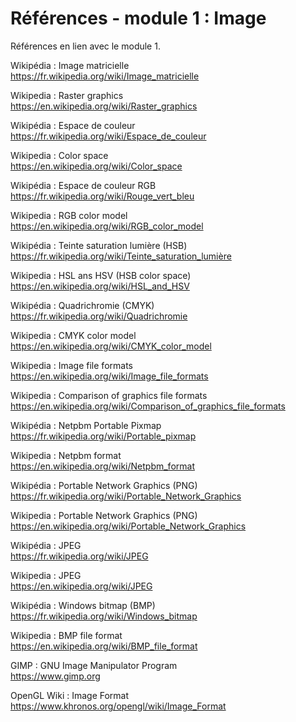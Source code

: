 # Références - module 1 : Image 

Références en lien avec le module 1.

Wikipédia : Image matricielle  
https://fr.wikipedia.org/wiki/Image_matricielle

Wikipedia : Raster graphics  
https://en.wikipedia.org/wiki/Raster_graphics

Wikipédia : Espace de couleur  
https://fr.wikipedia.org/wiki/Espace_de_couleur

Wikipedia : Color space  
https://en.wikipedia.org/wiki/Color_space

Wikipédia : Espace de couleur RGB  
https://fr.wikipedia.org/wiki/Rouge_vert_bleu

Wikipedia : RGB color model  
https://en.wikipedia.org/wiki/RGB_color_model

Wikipédia : Teinte saturation lumière (HSB) 
https://fr.wikipedia.org/wiki/Teinte_saturation_lumière

Wikipedia : HSL ans HSV (HSB color space)  
https://en.wikipedia.org/wiki/HSL_and_HSV

Wikipédia : Quadrichromie (CMYK)  
https://fr.wikipedia.org/wiki/Quadrichromie

Wikipedia : CMYK color model  
https://en.wikipedia.org/wiki/CMYK_color_model

Wikipedia : Image file formats  
https://en.wikipedia.org/wiki/Image_file_formats

Wikipedia : Comparison of graphics file formats  
https://en.wikipedia.org/wiki/Comparison_of_graphics_file_formats

Wikipédia : Netpbm Portable Pixmap  
https://fr.wikipedia.org/wiki/Portable_pixmap

Wikipedia : Netpbm format  
https://en.wikipedia.org/wiki/Netpbm_format

Wikipédia : Portable Network Graphics (PNG)  
https://fr.wikipedia.org/wiki/Portable_Network_Graphics

Wikipedia : Portable Network Graphics (PNG)  
https://en.wikipedia.org/wiki/Portable_Network_Graphics

Wikipédia : JPEG  
https://fr.wikipedia.org/wiki/JPEG

Wikipedia : JPEG  
https://en.wikipedia.org/wiki/JPEG

Wikipédia : Windows bitmap (BMP)  
https://fr.wikipedia.org/wiki/Windows_bitmap

Wikipedia : BMP file format  
https://en.wikipedia.org/wiki/BMP_file_format

GIMP : GNU Image Manipulator Program  
https://www.gimp.org

OpenGL Wiki : Image Format
https://www.khronos.org/opengl/wiki/Image_Format
